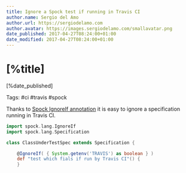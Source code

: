 ```yaml
---
title: Ignore a Spock test if running in Travis CI
author.name: Sergio del Amo
author.url: https://sergiodelamo.com
author.avatar: https://images.sergiodelamo.com/smallavatar.png 
date_published: 2017-04-27T08:24:00+01:00
date_modified: 2017-04-27T08:24:00+01:00
---
```


# [%title]

[%date_published]

Tags: #ci #travis #spock

Thanks to [Spock IgnoreIf annotation](http://mrhaki.blogspot.com.es/2014/06/spocklight-ignore-specifications-based.html) it is easy to ignore a specification running in Travis CI.

```groovy
import spock.lang.IgnoreIf
import spock.lang.Specification

class ClassUnderTestSpec extends Specification {

    @IgnoreIf( { System.getenv('TRAVIS') as boolean } )
    def "test which fials if run by Travis CI"() {
    }
```